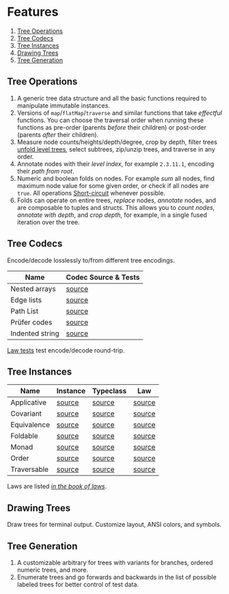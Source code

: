 # Features

1. [Tree Operations](#tree-operations)
1. [Tree Codecs](#tree-codecs)
1. [Tree Instances](#tree-instances)
1. [Drawing Trees](#drawing-trees)
1. [Tree Generation](#tree-generation)

## Tree Operations

1. A generic tree data structure and all the basic functions required to
   manipulate immutable instances.
1. Versions of `map`/`flatMap`/`traverse` and similar functions
   that take _effectful_ functions. You can choose the traversal
   order when running these functions as pre-order (parents
   _before_ their children) or post-order (parents _after_
   their children).
1. Measure node counts/heights/depth/degree, crop by depth, filter trees
   [unfold level trees](src/ops/levels.ts#L132), select subtrees, zip/unzip
   trees, and traverse in any order.
1. Annotate nodes with their _level index_, for example `2.3.11.1`,
   encoding their _path from root_.
1. Numeric and boolean folds on nodes. For example _sum_ all nodes, find maximum node value for some given order, or check
   if all nodes are `true`. All operations
   [Short-circuit](src/ops/counts.test.ts#L176) whenever possible.
1. Folds can operate on entire trees, _replace_ nodes, _annotate_ nodes, and
   are composable to tuples and structs. This allows you to _count nodes_,
   _annotate with depth_, and _crop depth_, for example, in a single fused
   iteration over the tree.

## Tree Codecs

Encode/decode losslessly to/from different tree encodings.

| Name           |     Codec Source & Tests    |
|----------------|-----------------------------|
| Nested arrays  | [source](src/codec/arrays)  |
| Edge lists     | [source](src/codec/edges)   |
| Path List      | [source](src/codec/paths)   |
| Prüfer codes   | [source](src/codec/prufer)  |
| Indented string| [source](src/codec/indented)|

[Law tests](src/codec/Isomorphism.test.ts) test encode/decode round-trip.

## Tree Instances

| Name        |            Instance                     |                           Typeclass                                                           |                                                             Law                                                   |
|-------------|-----------------------------------------|-----------------------------------------------------------------------------------------------|-------------------------------------------------------------------------------------------------------------------|
| Applicative | [source](src/instances/Applicative.ts)  | [source](https://github.com/Effect-TS/effect/blob/main/packages/typeclass/src/Applicative.ts) | [source](https://github.com/middle-ages/effect-ts-laws/tree/main/src/laws/typeclass/parameterized/Applicative.ts) |
| Covariant   | [source](src/instances/Covariant.ts)    | [source](https://github.com/Effect-TS/effect/blob/main/packages/typeclass/src/Covariant.ts)   | [source](https://github.com/middle-ages/effect-ts-laws/tree/main/src/laws/typeclass/parameterized/Covariant.ts)   |
| Equivalence | [source](src/instances/Equivalence.ts)  | [source](https://github.com/Effect-TS/effect/blob/main/packages/effect/src/Equivalence.ts)    | [source](https://github.com/middle-ages/effect-ts-laws/tree/main/src/laws/typeclass/concrete/Equivalence.ts)      |
| Foldable    | [source](src/instances/Foldable.ts)     | [source](https://github.com/Effect-TS/effect/blob/main/packages/typeclass/src/Foldable.ts)    | [source](https://github.com/middle-ages/effect-ts-laws/tree/main/src/laws/typeclass/parameterized/Foldable.ts)    |
| Monad       | [source](src/instances/Monad.ts)        | [source](https://github.com/Effect-TS/effect/blob/main/packages/typeclass/src/Monad.ts)       | [source](https://github.com/middle-ages/effect-ts-laws/tree/main/src/laws/typeclass/parameterized/Monad.ts)       |
| Order       | [source](src/instances/Order.ts)        | [source](https://github.com/Effect-TS/effect/blob/main/packages/effect/src/Order.ts)          | [source](https://github.com/middle-ages/effect-ts-laws/tree/main/src/laws/typeclass/concrete/Order.ts)            |
| Traversable | [source](src/instances/Traversable.ts)  | [source](https://github.com/Effect-TS/effect/blob/main/packages/typeclass/src/Traversable.ts) | [source](https://github.com/middle-ages/effect-ts-laws/tree/main/src/laws/typeclass/parameterized/Traversable.ts) |

Laws are listed
_[in the book of laws](https://middle-ages.github.io/effect-ts-laws-docs/catalog-of-laws.html)_.

## Drawing Trees

Draw trees for terminal output. Customize layout, ANSI colors, and symbols.

## Tree Generation

1. A customizable arbitrary for trees with variants for branches, ordered
   numeric trees, and more.
1. Enumerate trees and go forwards and backwards in the list of possible labeled trees for better control
   of test data.
